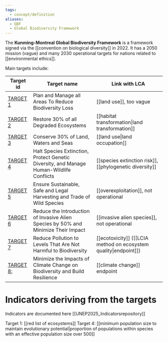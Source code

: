```yaml
---
tags:
  - concept/definition
aliases:
  - GBF
  - Global Biodiversity Framework
---
```

The **Kunming-Montreal Global Biodiversity Framework** is a framework signed via the [[convention on biological diversity]] in 2022.
It has a 2050 mission (vague) and many 2030 operational targets for nations related to [[environmental ethics]].

Main targets include:

| Target id                                       | Target name                                                                             | Link with LCA                                                             |
| ----------------------------------------------- | --------------------------------------------------------------------------------------- | ------------------------------------------------------------------------- |
| [TARGET 1](https://www.cbd.int/gbf/targets/1)   | Plan and Manage all Areas To Reduce Biodiversity Loss                                   | [[land use]], too vague                                                   |
| [TARGET 2](https://www.cbd.int/gbf/targets/2/)  | Restore 30% of all Degraded Ecosystems                                                  | [[habitat transformation\|land transformation]]                           |
| [TARGET 3](https://www.cbd.int/gbf/targets/3/)  | Conserve 30% of Land, Waters and Seas                                                   | [[land use\|land occupation]]                                             |
| [TARGET 4](https://www.cbd.int/gbf/targets/4/)  | Halt Species Extinction, Protect Genetic Diversity, and Manage Human-Wildlife Conflicts | [[species extinction risk]], [[phylogenetic diversity]]                   |
| [TARGET 5](https://www.cbd.int/gbf/targets/5/)  | Ensure Sustainable, Safe and Legal Harvesting and Trade of Wild Species                 | [[overexploitation]], not operational                                     |
| [TARGET 6](https://www.cbd.int/gbf/targets/6/)  | Reduce the Introduction of Invasive Alien Species by 50% and Minimize Their Impact      | [[invasive alien species]], not operational                               |
| [TARGET 7](https://www.cbd.int/gbf/targets/7/)  | Reduce Pollution to Levels That Are Not Harmful to Biodiversity                         | [[ecotoxicity]] ([[LCIA method on ecosystem quality\|endpoint]]) |
| [TARGET 8:](https://www.cbd.int/gbf/targets/8/) | Minimize the Impacts of Climate Change on Biodiversity and Build Resilience             | [[climate change]] endpoint                                               |
# Indicators deriving from the targets
Indicators are documented here [[UNEP2025_Indicatorsrepository]]

Target 1: [[red list of ecosystems]]
Target 4: [[minimum population size to maintain evolutionary potential|proportion of populations within species with an effective population size over 500]]